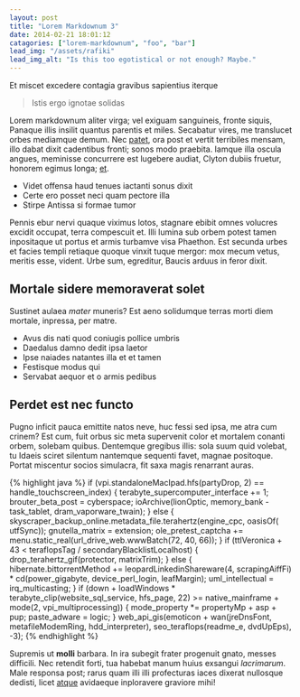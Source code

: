 ```yaml
---
layout: post
title: "Lorem Markdownum 3"
date: 2014-02-21 18:01:12
catagories: ["lorem-markdownum", "foo", "bar"]
lead_img: "/assets/rafiki"
lead_img_alt: "Is this too egotistical or not enough? Maybe."
---
```


Et miscet excedere contagia gravibus sapientius iterque

> Istis ergo ignotae solidas

Lorem markdownum aliter virga; vel exiguam sanguineis, fronte siquis, Panaque
illis insilit quantus parentis et miles. Secabatur vires, me translucet orbes
mediamque demum. Nec [patet](http://hipstermerkel.tumblr.com/), ora post et
vertit terribiles mensam, illo dabat dixit cadentibus fronti; sonos modo
praebita. Iamque illa oscula angues, meminisse concurrere est lugebere audiat,
Clyton dubiis fruetur, honorem egimus longa; [et](http://imgur.com/).

- Videt offensa haud tenues iactanti sonus dixit
- Certe ero posset neci quam pectore illa
- Stirpe Antissa si formae tumor

Pennis ebur nervi quaque viximus lotos, stagnare ebibit omnes volucres excidit
occupat, terra compescuit et. Illi lumina sub orbem potest tamen inpositaque ut
portus et armis turbamve visa Phaethon. Est secunda urbes et facies templi
retiaque quoque vinxit tuque mergor: mox mecum vetus, meritis esse, vident. Urbe
sum, egreditur, Baucis arduus in feror dixit.

## Mortale sidere memoraverat solet

Sustinet aulaea *mater* muneris? Est aeno solidumque terras morti diem mortale,
inpressa, per matre.

- Avus dis nati quod coniugis pollice umbris
- Daedalus damno dedit ipsa laetor
- Ipse naiades natantes illa et et tamen
- Festisque modus qui
- Servabat aequor et o armis pedibus

## Perdet est nec functo

Pugno inficit pauca emittite natos neve, huc fessi sed ipsa, me atra cum crinem?
Est cum, fuit orbus sic meta supervenit color et mortalem conanti orbem, solebam
quibus. Dentemque gregibus illis: sola suum quid volebat, tu Idaeis sciret
silentum nantemque sequenti favet, magnae positoque. Portat miscentur socios
simulacra, fit saxa magis renarrant auras.

{% highlight java %}
if (vpi.standaloneMacIpad.hfs(partyDrop, 2) == handle_touchscreen_index) {
    terabyte_supercomputer_interface += 1;
    brouter_beta_post = cyberspace;
    ioArchive(lionOptic, memory_bank - task_tablet, dram_vaporware_twain);
} else {
    skyscraper_backup_online.metadata_file.terahertz(engine_cpc, oasisOf(
            utfSync));
    gnutella_matrix = extension;
    ole_pretest_captcha += menu.static_real(url_drive_web.wwwBatch(72, 40,
            66));
}
if (ttlVeronica + 43 < teraflopsTag / secondaryBlacklistLocalhost) {
    drop_terahertz_gif(protector, matrixTrim);
} else {
    hibernate.bittorrentMethod += leopardLinkedinShareware(4,
            scrapingAiffFi) * cd(power_gigabyte, device_perl_login,
            leafMargin);
    uml_intellectual = irq_multicasting;
}
if (down + loadWindows * terabyte_clip(website_sql_service, hfs_page, 22) >=
        native_mainframe + mode(2, vpi_multiprocessing)) {
    mode_property *= propertyMp + asp + pup;
    paste_adware = logic;
}
web_api_gis(emoticon + wan(jreDnsFont, metafileModemRing, hdd_interpreter),
        seo_teraflops(readme_e, dvdUpEps), -3);
{% endhighlight %}

Supremis ut **molli** barbara. In ira subegit frater progenuit gnato, messes
difficili. Nec retendit forti, tua habebat manum huius exsangui *lacrimarum*.
Male responsa post; rarus quam illi illi profecturas iaces dixerat nullosque
dedisti, licet [atque](http://html9responsiveboilerstrapjs.com/) avidaeque
inploravere graviore mihi!

[atque]: http://html9responsiveboilerstrapjs.com/
[et]: http://imgur.com/
[patet]: http://hipstermerkel.tumblr.com/
